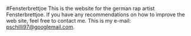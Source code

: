 #Fensterbrettjoe
This is the website for the german rap artist Fensterbrettjoe.
If you have any recommendations on how to improve the web site, feel free to contact me. This is my e-mail: pschilli97@googlemail.com.